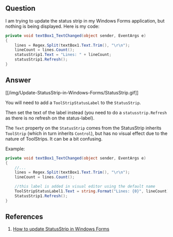 ## Question
I am trying to update the status strip in my Windows Forms application, but nothing is being displayed. Here is my code:

```C#
private void textBox1_TextChanged(object sender, EventArgs e)
{
    lines = Regex.Split(textBox1.Text.Trim(), "\r\n");
    lineCount = lines.Count();
    statusStrip1.Text = "Lines: " + lineCount;
    statusStrip1.Refresh();
}
```

## Answer
[[/img/Update-StatusStrip-in-Windows-Forms/StatusStrip.gif]]

You will need to add a `ToolStripStatusLabel` to the `StatusStrip`.

Then set the text of the label instead (you need to do a `statusstrip.Refresh` as there is no refresh on the status-label).

The `Text` property on the `StatusStrip` comes from the StatusStrip inherits `ToolStrip` (which in turn inherits `Control`), but has no visual effect due to the nature of ToolStrips. It can be a bit confusing.

Example:

```C#
private void textBox1_TextChanged(object sender, EventArgs e)
{
    //...
    lines = Regex.Split(textBox1.Text.Trim(), "\r\n");
    lineCount = lines.Count();

    //this label is added in visual editor using the default name
    ToolStripStatusLabel1.Text = string.Format("Lines: {0}", lineCount);
    StatusStrip1.Refresh();
}
```

## References
1. [How to update StatusStrip in Windows Forms](https://stackoverflow.com/questions/13336290/how-to-update-statusstrip-in-windows-forms)